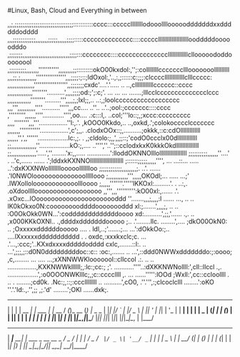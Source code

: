 #Linux, Bash, Cloud and Everything in between 

,,;,;;;;;;;;;;;;;;;;;;;;;;;;;;;;;;;:::::::::::cccc:::cccccllllllllodooollllooooodddddddxxddddddodddd
,,,;;;;;;;;;;;;,,,,,,,;;;;;,,,,,;;;;:::::cccccccccccccc::::ccccclllllllllllllllllllloodddddooooodddo
,;;;;;;;,,,,,,,,,,,,,,,,,,,,,,,,,,;;;;:::cccccccc::::cccccccccccccclllllllllllllcllooooododdoooooool
,;;;;;;;;;,,,,,,,''''''''''',,,,,,,,;;:::::::::okO00kxdol:,'';:collllllllccccccclllooooooollllllllll
,,,;;,;,,,,,,,,,'''''''''''''''',,,;;;;:;::;ldOxol:,'..,:,;::::::c:;;;:clcccclllllllllllllclllccccc:
,,,,,,,,,,,,,,,'''''''''''''''''',,;;;;;;;cxdc'....'.'.....      ..     ..,cllllllllllllcccccc::cccc
,,,,,,,,,,,,,,''''''''..........',,,,;;;;od:;';:c;'.   ...  ... ... .......;lllcclcccccccccccccclccc
,,,,,,,,,,,,,''''''''.........''',,,,;,;lxl;;,..                         ..:,;loolcccccccccccccccccc
,,,''',,,,,,,,,,''''..........''''',,,cc....                       ..''.. ..'..;ool:;ccccccc::::cccc
,''''''''',,,,,,''''............'''',oo....        .:c:::l,.          ..col;'''lo::;,;xccc:ccccccccc
,,,,'''''''',,,'''................''l:,.'.         ,kOOO0Kkdo,..       ..,oxkd,.';colokocccclccccccc
,,,,,,,'''''''''''................',c';,,.         .clodxOOx::;,..........;okkk,::c:cdOlllllllllllll
,,,,,,'',',,''''''.................lc:,;.  .         ,;cldolo:;,,',,;;::;'codO0ccclx00dlllllllllllll
;;,,,,,,,,,,,,,,''.................kO:;,....         ..'''',''..'';::cclodxkxK0kkkOkdlllllllllllllll
;;,,,,,,,,,,,,,,'.....',''........'x:,,.....         .............':lloddOKNNOlllollllllllllllllllll
;;;;;;;;;;,,,,,,''....'     .    ..'c,......           ......    .';lddxkKXNNOllllllllllllllllllllll
;::::::;;;;;,,,,,'''',       ... ...::...                .....    ..':dxKXXNWollllllllooooollllllloo
;;;;;;;;;;;;,,,,,,,,;.            ..'.                       ......   .'l0NWOloooooooooooooolllllooo
;,,,,,,,,,,,''',,,,,OKOdl;...     .....                         ...;'   .lWXolloloooooooooooollloooo
;,,,,,'''''''.'''''lKKOxl:.........'.                         .   ..:,. .oXdoolllloooooooooooooooooo
,,''',,,'''''''''':kO00xl:,...... .'.                             .xOxc...lOoooooooooooooooooooooddd
''.......,,,;,,,,:l  ...... ..., ..  ..                           lK0kOkxo0N:cooooooooddddoooooooddd
xl:;.......',,,,;,               ..  ..                          :O0OkOkk0WN...':codddddddddddddoooo
xd:..........',;;,'......       .,. ..                          ,x000KKkOXNl..   .,ddddxdddddddooooo
;..  .'........llc.    ........',....                           ;dkO00OkN0:   ..  ;Oxxxxxddddddooooo
....   .      ldl,..;'.......;...                             ...':dOkkOo:;.. ....lXxxxxxddddddddddd
.  .         oxdc,:xxxkxclc;c.                                 ...  .'...,:ccc;'..KXxdxxxxdddddodddd
            cxlc,.......::l:. ..                                    ...',;;;,;::d0N0dddddddddoc::c::
           :oc:,.......       ..                                     ...',::ddd0NWWxdddddddo:;:oooo;
          ,c,........        ...                                 ....   ...;xXNNWWKlooooool::cllccol
         .:.       ..        ..                            ................,KXKNWWkllllll;,:lc:;cc:;
         ;'.                                             ...........''''..:dXKKNWNollll:',cll::llccl
        .,.                                           .................',:o0OOONWKlllc;,;c::ccccllll
        ,.                                           ...     ......''''':lOOd  ;Wxll:',cc::ccloollll
        .                                          ..        . ........;cd0k.  .Nc:;,::;:cccllllllll
                                                  ..        ..........',cO0,    .''.''',:;clcoclclll
                                                              ........':oKO        ''.'.'ld:.,.'',;;
                     ,;.'d'                                   ........';OKl         ......dxk;.     

 _   _       _         ___        __ _       _ _         
| | | | __ _| | ___   |_ _|_ __  / _(_)_ __ (_) |_ _   _ 
| |_| |/ _` | |/ _ \   | || '_ \| |_| | '_ \| | __| | | |
|  _  | (_| | | (_) |  | || | | |  _| | | | | | |_| |_| |
|_| |_|\__,_|_|\___/  |___|_| |_|_| |_|_| |_|_|\__|\__, |
                                                   |___/ 
 _____        _                    ___  ____  
|  ___|__  __| | ___  _ __ __ _   / _ \/ ___| 
| |_ / _ \/ _` |/ _ \| '__/ _` | | | | \___ \ 
|  _|  __/ (_| | (_) | | | (_| | | |_| |___) |
|_|  \___|\__,_|\___/|_|  \__,_|  \___/|____/ 
                                              

